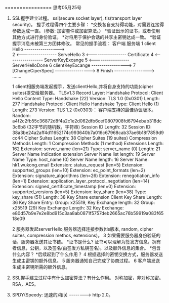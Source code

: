 ================
思考05月25号


1. SSL握手建立过程。
    ssl(secure socket layer), tls(transport layer security)。
   握手过程得四个主要步骤：
        *交换各自支持得功能，对需要连接得参数达成一直。（参数: 加密套件或加密算法。）
        *验证出示的证书，或者使用其他方式进行身份验证。
        *对将用于保护会话的共享主密钥达成一致。
        *验证握手消息未被第三方团体修改。
   常见的握手流程：
        客户端                         服务端
   1 client Hello ----------------->  
   2              <-----------------   ServeHello
   3              <-----------------   Certificate
   4              <-----------------   ServerKeyExcange
   5              <-----------------   ServerHelloDone
   6 clientKeyExcange ----------------->
   7 [ChangeCiperSpec] ----------------->
   8 Finish ----------------->
        .......



   

   1    client相服务端发起握手，发送clientHello,并将自身支持的功能(cipher suites)提交给服务器。
           TLSv1.3 Record Layer: Handshake Protocol: Client Hello
           Content Type: Handshake (22)
           Version: TLS 1.0 (0x0301)
           Length: 277
           Handshake Protocol: Client Hello
           Handshake Type: Client Hello (1)
           Length: 273
           Version: TLS 1.2 (0x0303)： 客户端支持的最佳协议版本。
           Random: a4f2c2fb55c36872d8f4a2c1e2d062dfb6cef0807908fd6794ebab318dc3c6b8 (32字节的随机数，字符串)
           Session ID Length: 32
           Session ID: 38a3be24a2aff4d11652174c993640b7a016c67968cab37ae6b18f7859d9cc44
           Cipher Suites Length: 38
           Cipher Suites (19 suites)
           Compression Methods Length: 1
           Compression Methods (1 method)
           Extensions Length: 162
           Extension: server_name (len=21)
           Type: server_name (0)
           Length: 21
           Server Name Indication extension
           Server Name list length: 19
           Server Name Type: host_name (0)
           Server Name length: 16
           Server Name: hk1.wukong.email
           Extension: status_request (len=5)
           Extension: supported_groups (len=10)
           Extension: ec_point_formats (len=2)
           Extension: signature_algorithms (len=26)
           Extension: renegotiation_info (len=1)
           Extension: application_layer_protocol_negotiation (len=14)
           Extension: signed_certificate_timestamp (len=0)
           Extension: supported_versions (len=5)
           Extension: key_share (len=38)
           Type: key_share (51)
           Length: 38
           Key Share extension
           Client Key Share Length: 36
           Key Share Entry: Group: x25519, Key Exchange length: 32
           Group: x25519 (29)
           Key Exchange Length: 32
           Key Exchange: e80d57b9e7e2e8bd915c3aa8ab0871f5757deb2665ac76b59919a083f6518e09
   

   2    服务器发起serverHello,服务器选择连接参数(tls版本, random, cipher suites, compression methos, extensions)。
   3    如果需要服务器身份验证的话，服务器发送其证书链。
            *证书是什么? 证书可以理解为签发方信息，拥有者信息，公钥，以及签名(由签发方私钥签名)。以及额外信息的集合。
            *包含什么内容？
            *后续起到了什么作用？
   4    根据选择的密钥交换方式，服务器发送生成主密钥的额外信息。
   5    服务器通知自己完成了协商过程。
   6    客户端发送生成主密钥所需的额外信息。

2. SSL握手建立过程中有什么加密算法？有什么作用。
    对称加密，非对称加密。RSA，AES。
   
3. SPDY(Speedy: 迅速的)相关
    --------> http 2.0。